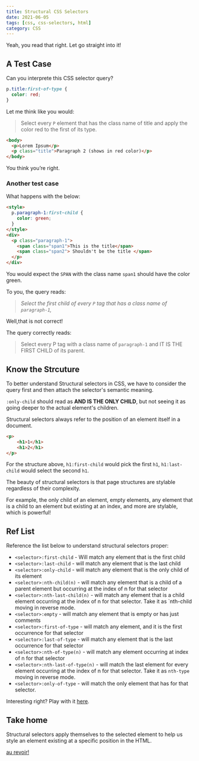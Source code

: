 ```yaml
---
title: Structural CSS Selectors
date: 2021-06-05
tags: [css, css-selectors, html]
category: CSS
---
```


Yeah, you read that right. Let go straight into it!

## A Test Case

Can you interprete this CSS selector query?

```css
p.title:first-of-type {
  color: red;
}
```

Let me think like you would:

> Select every `P` element that has the class name of title and apply the color red to the first of its type.

```html
<body>
  <p>Lorem Ipsum</p>
  <p class="title">Paragraph 2 (shows in red color)</p>
</body>
```

You think you’re right.

### Another test case

What happens with the below:

```html
<style>
  p.paragraph-1:first-child {
    color: green;
  }
</style>
<div>
  <p class="paragraph-1">
    <span class="span1">This is the title</span>
    <span class="span2"> Shouldn't be the title </span>
  </p>
</div>
```

You would expect the `SPAN` with the class name `span1` should have the color green.

To you, the query reads:

> _Select the first child of every `P` tag that has a class name of `paragraph-1`,_

Well,that is not correct!

The query correctly reads:

> Select every P tag with a class name of `paragraph-1` and IT IS THE FIRST CHILD of its parent.

## Know the Strcuture

To better understand Structural selectors in CSS, we have to consider the query first and then attach the selector's semantic meaning.

`:only-child` should read as **AND IS THE ONLY CHILD**, but not seeing it as going deeper to the actual element's children.

Structural selectors always refer to the position of an element itself in a document.

```html
<p>
    <h1>1</h1>
    <h1>2</h1>
</p>
```

For the structure above, `h1:first-child` would pick the first `h1`, `h1:last-child` would select the second `h1`.

The beauty of structural selectors is that page structures are stylable regardless of their complexity.

For example, the only child of an element, empty elements, any element that is a child to an element but existing at an index, and more are stylable, which is powerful!

## Ref List

Reference the list below to understand structural selectors proper:

- `<selector>:first-child` - Will match any element that is the first child
- `<selector>:last-child` - will match any element that is the last child
- `<selector>:only-child` - will match any element that is the only child of its element
- `<selector>:nth-child(n)` - will match any element that is a child of a parent element but occurring at the index of n for that selector
- `<selector>:nth-last-child(n)` - will match any element that is a child element occurring at the index of n for that selector. Take it as `nth-child moving in reverse mode.
- `<selector>:empty` - will match any element that is empty or has just comments
- `<selector>:first-of-type` - will match any element, and it is the first occurrence for that selector
- `<selector>:last-of-type` - will match any element that is the last occurrence for that selector
- `<selector>:nth-of-type(n)` - will match any element occurring at index of n for that selector
- `<selector>:nth-last-of-type(n)` - will match the last element for every element occurring at the index of n for that selector. Take it as `nth-type` moving in reverse mode.
- `<selector>:only-of-type` - will match the only element that has for that selector.

Interesting right? Play with it [here](https://codepen.io/ihaleem/pen/BaWxRwE).

## Take home

Structural selectors apply themselves to the selected element to help us style an element existing at a specific position in the HTML.

[au revoir!](https://translate.google.com/?sl=auto&tl=en&text=au%20revoir&op=translate)
